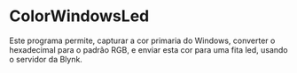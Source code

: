 # ColorWindowsLed

Este programa permite, capturar a cor primaria do Windows, converter o hexadecimal para o padrão RGB, e enviar esta cor para uma fita led, usando o servidor da Blynk. 
